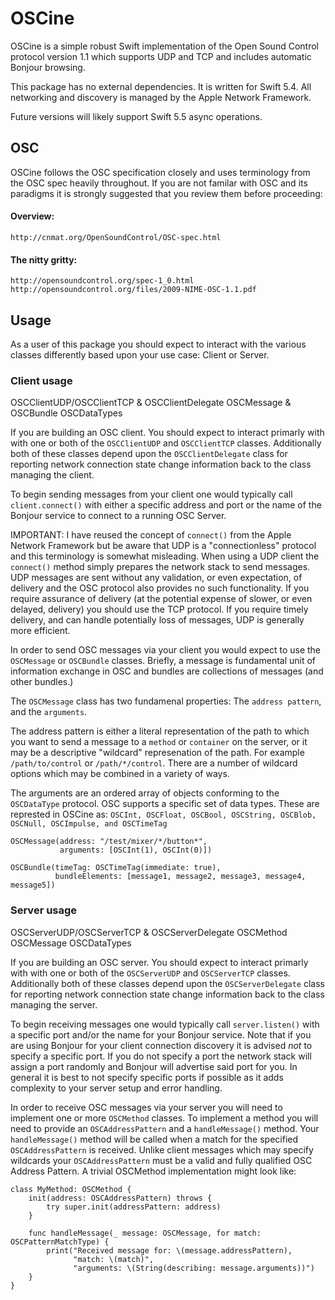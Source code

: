 # OSCine

OSCine is a simple robust Swift implementation of the Open Sound Control protocol version 1.1 which supports UDP and TCP and includes automatic Bonjour browsing. 

This package has no external dependencies. It is written for Swift 5.4. All networking and discovery is managed by the Apple Network Framework.

Future versions will likely support Swift 5.5 async operations.

## OSC

OSCine follows the OSC specification closely and uses terminology from the OSC spec heavily throughout. If you are not familar with OSC and its paradigms it is strongly suggested that you review them before proceeding: 

#### Overview:
    http://cnmat.org/OpenSoundControl/OSC-spec.html
    
#### The nitty gritty:
    http://opensoundcontrol.org/spec-1_0.html
    http://opensoundcontrol.org/files/2009-NIME-OSC-1.1.pdf

## Usage

As a user of this package you should expect to interact with the various classes differently based upon your use case: Client or Server.

### Client usage

OSCClientUDP/OSCClientTCP & OSCClientDelegate
OSCMessage & OSCBundle
OSCDataTypes

If you are building an OSC client. You should expect to interact primarly with with one or both of the `OSCClientUDP` and `OSCClientTCP` classes. Additionally both of these classes depend upon the `OSCClientDelegate` class for reporting network connection state change information back to the class managing the client.

To begin sending messages from your client one would typically call  `client.connect()` with either a specific address and port or the name of the Bonjour service to connect to a running OSC Server.

IMPORTANT: I have reused the concept of `connect()` from the Apple Network Framework but be aware that UDP is a "connectionless" protocol and this terminology is somewhat misleading. When using a UDP client the `connect()` method simply prepares the network stack to send messages. UDP messages are sent without any validation, or even expectation, of delivery and the OSC protocol also provides no such functionality. If you require assurance of delivery (at the potential expense of slower, or even delayed, delivery) you should use the TCP protocol. If you require timely delivery, and can handle potentially loss of messages, UDP is generally more efficient.  

In order to send OSC messages via your client you would expect to use the `OSCMessage` or `OSCBundle` classes. Briefly, a message is fundamental unit of information exchange in OSC and bundles are collections of messages (and other bundles.)   

The `OSCMessage` class has two fundamenal properties: The `address pattern`, and the `arguments`. 

The address pattern is either a literal representation of the path to which you want to send a message to a `method` or `container` on the server, or it may be a descriptive "wildcard" represenation of the path.  For example `/path/to/control` or `/path/*/control`. There are a number of wildcard options which may be combined in a variety of ways.

The arguments are an ordered array of objects conforming to the `OSCDataType` protocol. OSC supports a specific set of data types. These are represted in OSCine as: `OSCInt, OSCFloat, OSCBool, OSCString, OSCBlob, OSCNull, OSCImpulse, and OSCTimeTag`

```
OSCMessage(address: "/test/mixer/*/button*",
           arguments: [OSCInt(1), OSCInt(0)])
                          
OSCBundle(timeTag: OSCTimeTag(immediate: true),
          bundleElements: [message1, message2, message3, message4, message5])
```

### Server usage

OSCServerUDP/OSCServerTCP & OSCServerDelegate
OSCMethod
OSCMessage
OSCDataTypes

If you are building an OSC server. You should expect to interact primarly with with one or both of the `OSCServerUDP` and `OSCServerTCP` classes. Additionally both of these classes depend upon the `OSCServerDelegate` class for reporting network connection state change information back to the class managing the server.

To begin receiving messages one would typically call  `server.listen()` with a specific port and/or the name for your Bonjour service. Note that if you are using Bonjour for your client connection discovery it is advised *not* to specify a specific port. If you do not specify a port the network stack will assign a port randomly and Bonjour will advertise said port for you. In general it is best to not specify specific ports if possible as it adds complexity to your server setup and error handling. 

In order to receive OSC messages via your server you will need to implement one or more `OSCMethod` classes. To implement a method you will need to provide an `OSCAddressPattern` and a `handleMessage()` method. Your `handleMessage()` method will be called when a match for the specified `OSCAddressPattern` is received. Unlike client messages which may specify wildcards your `OSCAddressPattern` must be a valid and fully qualified OSC Address Pattern. A trivial OSCMethod implementation might look like:

```
class MyMethod: OSCMethod {
    init(address: OSCAddressPattern) throws {
        try super.init(addressPattern: address)
    }

    func handleMessage(_ message: OSCMessage, for match: OSCPatternMatchType) {
        print("Received message for: \(message.addressPattern),
              "match: \(match)",
              "arguments: \(String(describing: message.arguments))")
    }
}
```

